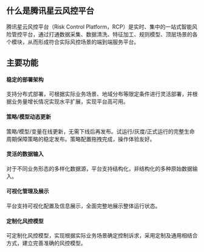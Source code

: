 ## 什么是腾讯星云风控平台
腾讯星云风控平台（Risk Control Platform，RCP）是实时、集中的一站式智能风险管控平台，通过打通数据采集、数据清洗、特征加工、规则模型、顶层场景的各个模块，从而形成符合实际风控场景的端到端服务平台。
## 主要功能
#### 稳定的部署架构
支持分布式部署，可根据实际业务场景、地域分布等限定条件进行灵活部署，并根据业务量增长情况实现水平扩展，实现平台高可用。

#### 策略/模型动态更新
策略/模型/变量在线更新，无需下线后再发布。试运行/灰度/正式运行的完整生命周期保障策略的稳定发布。策略配置拖拽完成，操作体验友好。

#### 灵活的数据输入
对于不同业务形态的多样化数据源，平台支持结构化，非结构化的多种原始数据输入。

#### 可视化管理及展示
平台支持可视化配置及信息展示，全面完整地展示整体运行状态。

#### 定制化风控模型
可定制化风控模型，实现根据实际业务场景确定控制诉求，采用定制及通用相结合方式，建立完善准确的风控模型。
